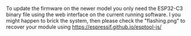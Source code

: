 To update the firmware on the newer model you only need the ESP32-C3 binary file using the web interface on the current running software. I you might happen to brick the system, then please check the "flashing.png" to recover your module using https://espressif.github.io/esptool-js/
